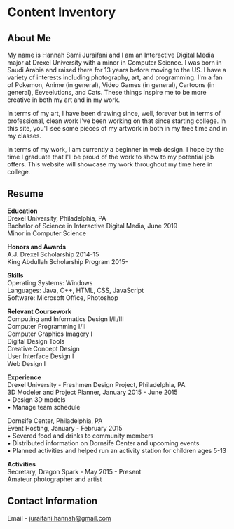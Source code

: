 # Content Inventory  

## About Me
My name is Hannah Sami Juraifani and I am an Interactive Digital Media major at
Drexel University with a minor in Computer Science.  I was born in Saudi Arabia
and raised there for 13 years before moving to the US. I have a variety of interests
including photography, art, and programming. I'm a fan of Pokemon, Anime (in general), 
Video Games (in general), Cartoons (in general), Eeveelutions, and Cats. These
things inspire me to be more creative in both my art and in my work.

In terms of my art, I have been drawing since, well, forever but in terms of professional,
 clean work I've been working on that since starting college. In this site, you'll
 see some pieces of my artwork in both in my free time and in my classes.

In terms of my work, I am currently a beginner in web design. I hope by the time I graduate
that I'll be proud of the work to show to my potential job offers. This website will showcase
my work throughout my time here in college.

## Resume   
**Education**  
Drexel University, Philadelphia, PA  
Bachelor of Science in Interactive Digital Media, June 2019  
Minor in Computer Science

**Honors and Awards**  
A.J. Drexel Scholarship 2014-15     
King Abdullah Scholarship Program 2015-

**Skills**  
Operating Systems: Windows  
Languages: Java, C++, HTML, CSS, JavaScript  
Software: Microsoft Office, Photoshop

**Relevant Coursework**  
Computing and Informatics Design I/II/III  
Computer Programming I/II  
Computer Graphics Imagery I  
Digital Design Tools  
Creative Concept Design  
User Interface Design I  
Web Design I

**Experience**  
Drexel University - Freshmen Design Project, Philadelphia, PA  
3D Modeler and Project Planner, January 2015 - June 2015  
• Design 3D models  
• Manage team schedule  

Dornsife Center, Philadelphia, PA  
Event Hosting, January - February 2015  
• Severed food and drinks to community members  
• Distributed information on Dornsife Center and upcoming events  
• Planned activities and helped run an activity station for children ages 5-13  

**Activities**  
Secretary, Dragon Spark - May 2015 - Present  
Amateur photographer and artist  

## Contact Information
Email - juraifani.hannah@gmail.com
